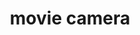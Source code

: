 ---
layout: objects
title: movie camera
emoji: movie_camera
permalink: 🎥.html
image: assets/img/3moji/movie_camera.png
---